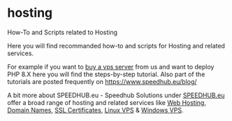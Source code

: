 # hosting
How-To and Scripts related to Hosting

Here you will find recommanded how-to and scripts for Hosting and related services.

For example if you want to <a href="https://www.speedhub.eu/vps.php">buy a vps server</a> from us and want to deploy PHP 8.X here you will find the steps-by-step tutorial.
Also part of the tutorials are posted frequently on https://www.speedhub.eu/blog/



A bit more about SPEEDHUB.eu - Speedhub Solutions under <a href="https://www.speedhub.eu">SPEEDHUB.eu</a> offer a broad range of hosting and related services like <a href="https://www.speedhub.eu/webhost.php">Web Hosting</a>, <a href="https://www.speedhub.eu/domains.php">Domain Names</a>, <a href="https://www.speedhub.eu/ssl.php">SSL Certificates</a>, <a href="https://www.speedhub.eu/vps.php">Linux VPS</a> & <a href="https://www.speedhub.eu/vps.php#tab3">Windows VPS</a>.

